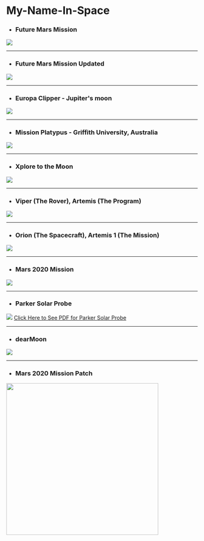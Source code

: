 # My-Name-In-Space

- ### Future Mars Mission
![](BoardingPass_MyNameOnFutureMission.png)

***
- ### Future Mars Mission Updated
![](BoardingPass_MyNameOnFutureMissionUpdated.png)

***
- ### Europa Clipper - Jupiter's moon
![](EuropaClipper-MessageInABottle.png)

***
- ### Mission Platypus - Griffith University, Australia
![](MissionPlatypus-GriffithUniversity-Space-Boarding-Pass.jpg)

***
- ### Xplore to the Moon
![](Xplore-to-the-moon-PranavArya.jpeg)

***
- ### Viper (The Rover), Artemis (The Program)
![](Viper_Artemis_boarding-pass.jpg)

***
- ### Orion (The Spacecraft), Artemis 1 (The Mission)
![](Orion_Artemis_Boarding_Pass.jpg)

***
- ### Mars 2020 Mission
![](BoardingPass_MyNameOnMars2020.png)


***
- ### Parker Solar Probe
![](https://github.com/PranavArya37/My-Name-In-Space/blob/8f063470322774e50fa686764f2a5c29d7f31172/Parker%20Solar%20Probe.jpg)
<a href="https://github.com/PranavArya37/My-Name-In-Space/blob/d5ba7ce48161ab6492e37d05d4f83fd89a8da314/Parker%20Solar%20Probe.pdf" target="_blank">Click Here to See PDF for Parker Solar Probe</a>

***

- ### dearMoon
![](dearMoon.png)

***

- ### Mars 2020 Mission Patch
<img src="mars2020-mission-patch.f0bbf0a8.png" alt="" height="400px" width="400px">




